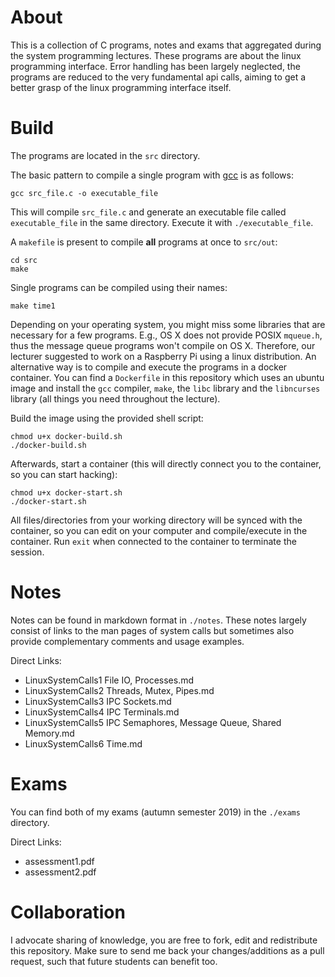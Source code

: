 # About

This is a collection of C programs, notes and exams that aggregated during the system programming lectures.
These programs are about the linux programming interface.
Error handling has been largely neglected, the programs are reduced to the very fundamental api calls, aiming to get a better grasp of the linux programming interface itself.

# Build

The programs are located in the `src` directory. 

The basic pattern to compile a single program with [gcc](https://gcc.gnu.org/) is as follows:

```
gcc src_file.c -o executable_file
```

This will compile `src_file.c` and generate an executable file called `executable_file` in the same directory. Execute it with `./executable_file`.

A `makefile` is present to compile **all** programs at once to `src/out`:

```
cd src
make
```

Single programs can be compiled using their names:

```
make time1
```

Depending on your operating system, you might miss some libraries that are necessary for a few programs.
E.g., OS X does not provide POSIX `mqueue.h`, thus the message queue programs won't compile on OS X.
Therefore, our lecturer suggested to work on a Raspberry Pi using a linux distribution.
An alternative way is to compile and execute the programs in a docker container.
You can find a `Dockerfile` in this repository which uses an ubuntu image and install the `gcc` compiler, `make`, the `libc` library and the `libncurses` library (all things you need throughout the lecture).

Build the image using the provided shell script:
```
chmod u+x docker-build.sh
./docker-build.sh
```

Afterwards, start a container (this will directly connect you to the container, so you can start hacking):
```
chmod u+x docker-start.sh
./docker-start.sh
```
All files/directories from your working directory will be synced with the container, so you can edit on your computer and compile/execute in the container.
Run `exit` when connected to the container to terminate the session.

# Notes

Notes can be found in markdown format in `./notes`. 
These notes largely consist of links to the man pages of system calls but sometimes also provide complementary comments and usage examples.

Direct Links:
* LinuxSystemCalls1 File IO, Processes.md
* LinuxSystemCalls2 Threads, Mutex, Pipes.md
* LinuxSystemCalls3 IPC Sockets.md
* LinuxSystemCalls4 IPC Terminals.md
* LinuxSystemCalls5 IPC Semaphores, Message Queue, Shared Memory.md
* LinuxSystemCalls6 Time.md

# Exams

You can find both of my exams (autumn semester 2019) in the `./exams` directory.

Direct Links:
* assessment1.pdf
* assessment2.pdf

# Collaboration

I advocate sharing of knowledge, you are free to fork, edit and redistribute this repository.
Make sure to send me back your changes/additions as a pull request, such that future students can benefit too.